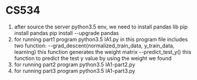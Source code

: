 # CS534
1. after source the server python3.5 env, we need to install pandas lib
   pip install pandas
   pip install --upgrade pandas
2. for running part1 program
   python3.5 IA1.py
     in this program file includes two function:
     --grad_descent(normalized_train_data, y_train_data, learning)
     this function generates the weight matrix
     --predict_test_y()
     this function to predict the test y value by using the weight we found
3. for running part2 program
   python3.5 IA1-part2.py
4. for running part3 program
   python3.5 IA1-part3.py
